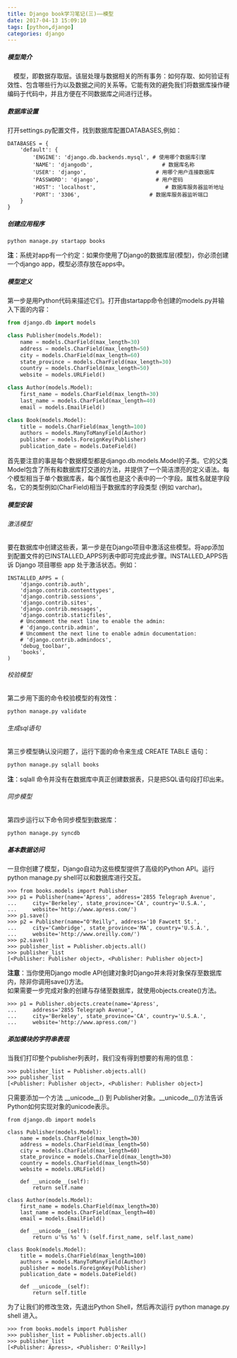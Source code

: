 ```yaml
---
title: Django book学习笔记(三)——模型  
date: 2017-04-13 15:09:10  
tags: [python,django]  
categories: django
---
```


##### 模型简介
&ensp;&ensp;模型，即数据存取层。该层处理与数据相关的所有事务：如何存取、如何验证有效性、包含哪些行为以及数据之间的关系等。它能有效的避免我们将数据库操作硬编码于代码中，并且方便在不同数据库之间进行迁移。  
<!-- more -->
##### 数据库设置
打开settings.py配置文件，找到数据库配置DATABASES,例如：
```
DATABASES = {
    'default': {
        'ENGINE': 'django.db.backends.mysql', # 使用哪个数据库引擎
        'NAME': 'djangodb',                      # 数据库名称
        'USER': 'django',                      # 用哪个用户连接数据库
        'PASSWORD': 'django',                  # 用户密码
        'HOST': 'localhost',                      # 数据库服务器监听地址
        'PORT': '3306',                      # 数据库服务器监听端口
    }
}
```
##### 创建应用程序

```
python manage.py startapp books
```
**注**：系统对app有一个约定：如果你使用了Django的数据库层(模型)，你必须创建一个django app，模型必须存放在apps中。
##### 模型定义
第一步是用Python代码来描述它们。打开由startapp命令创建的models.py并输入下面的内容：
``` python
from django.db import models

class Publisher(models.Model):
    name = models.CharField(max_length=30)
    address = models.CharField(max_length=50)
    city = models.CharField(max_length=60)
    state_province = models.CharField(max_length=30)
    country = models.CharField(max_length=50)
    website = models.URLField()

class Author(models.Model):
    first_name = models.CharField(max_length=30)
    last_name = models.CharField(max_length=40)
    email = models.EmailField()

class Book(models.Model):
    title = models.CharField(max_length=100)
    authors = models.ManyToManyField(Author)
    publisher = models.ForeignKey(Publisher)
    publication_date = models.DateField()
```
首先要注意的事是每个数据模型都是django.db.models.Model的子类。它的父类Model包含了所有和数据库打交道的方法，并提供了一个简洁漂亮的定义语法。每个模型相当于单个数据库表，每个属性也是这个表中的一个字段。属性名就是字段名，它的类型例如(CharField)相当于数据库的字段类型 (例如 varchar)。  
##### 模型安装
###### 激活模型
要在数据库中创建这些表，第一步是在Django项目中激活这些模型。将app添加到配置文件的已INSTALLED\_APPS列表中即可完成此步骤。INSTALLED\_APPS告诉 Django 项目哪些 app 处于激活状态。例如：
```
INSTALLED_APPS = (
    'django.contrib.auth',
    'django.contrib.contenttypes',
    'django.contrib.sessions',
    'django.contrib.sites',
    'django.contrib.messages',
    'django.contrib.staticfiles',
    # Uncomment the next line to enable the admin:
    # 'django.contrib.admin',
    # Uncomment the next line to enable admin documentation:
    # 'django.contrib.admindocs',
    'debug_toolbar',
    'books',
)
```
###### 校验模型
第二步用下面的命令校验模型的有效性：
``` python
python manage.py validate
```
###### 生成sql语句
第三步模型确认没问题了，运行下面的命令来生成 CREATE TABLE 语句：
``` python
python manage.py sqlall books
```
**注**：sqlall 命令并没有在数据库中真正创建数据表，只是把SQL语句段打印出来。  
###### 同步模型
第四步运行以下命令同步模型到数据库：
```
python manage.py syncdb
```
##### 基本数据访问
一旦你创建了模型，Django自动为这些模型提供了高级的Python API。运行python manage.py shell可以和数据库进行交互。
```
>>> from books.models import Publisher
>>> p1 = Publisher(name='Apress', address='2855 Telegraph Avenue',
...     city='Berkeley', state_province='CA', country='U.S.A.',
...     website='http://www.apress.com/')
>>> p1.save()
>>> p2 = Publisher(name="O'Reilly", address='10 Fawcett St.',
...     city='Cambridge', state_province='MA', country='U.S.A.',
...     website='http://www.oreilly.com/')
>>> p2.save()
>>> publisher_list = Publisher.objects.all()
>>> publisher_list
[<Publisher: Publisher object>, <Publisher: Publisher object>]
```
**注意**：当你使用Django modle API创建对象时Django并未将对象保存至数据库内，除非你调用save()方法。  
如果需要一步完成对象的创建与存储至数据库，就使用objects.create()方法。
```
>>> p1 = Publisher.objects.create(name='Apress',
...     address='2855 Telegraph Avenue',
...     city='Berkeley', state_province='CA', country='U.S.A.',
...     website='http://www.apress.com/')
```
##### 添加模块的字符串表现
当我们打印整个publisher列表时，我们没有得到想要的有用的信息：
```
>>> publisher_list = Publisher.objects.all()
>>> publisher_list
[<Publisher: Publisher object>, <Publisher: Publisher object>]
```
只需要添加一个方法 \_\_unicode\_\_() 到 Publisher对象。\_\_unicode\_\_()方法告诉Python如何实现对象的unicode表示。
```
from django.db import models

class Publisher(models.Model):
    name = models.CharField(max_length=30)
    address = models.CharField(max_length=50)
    city = models.CharField(max_length=60)
    state_province = models.CharField(max_length=30)
    country = models.CharField(max_length=50)
    website = models.URLField()

    def __unicode__(self):
        return self.name

class Author(models.Model):
    first_name = models.CharField(max_length=30)
    last_name = models.CharField(max_length=40)
    email = models.EmailField()

    def __unicode__(self):
        return u'%s %s' % (self.first_name, self.last_name)

class Book(models.Model):
    title = models.CharField(max_length=100)
    authors = models.ManyToManyField(Author)
    publisher = models.ForeignKey(Publisher)
    publication_date = models.DateField()

    def __unicode__(self):
        return self.title
```
为了让我们的修改生效，先退出Python Shell，然后再次运行 python manage.py shell 进入。
```
>>> from books.models import Publisher
>>> publisher_list = Publisher.objects.all()
>>> publisher_list
[<Publisher: Apress>, <Publisher: O'Reilly>]
```
